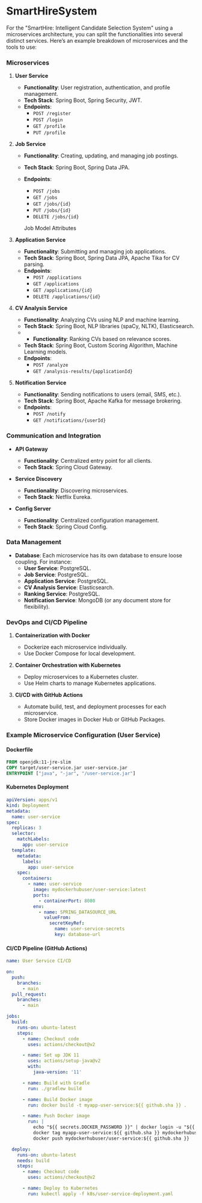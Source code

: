 # SmartHireSystem

For the "SmartHire: Intelligent Candidate Selection System" using a microservices architecture, you can split the functionalities into several distinct services. Here’s an example breakdown of microservices and the tools to use:

### Microservices

1. **User Service**
   - **Functionality**: User registration, authentication, and profile management.
   - **Tech Stack**: Spring Boot, Spring Security, JWT.
   - **Endpoints**:
     - `POST /register`
     - `POST /login`
     - `GET /profile`
     - `PUT /profile`

2. **Job Service**
   - **Functionality**: Creating, updating, and managing job postings.
   - **Tech Stack**: Spring Boot, Spring Data JPA.
   - **Endpoints**:
     - `POST /jobs`
     - `GET /jobs`
     - `GET /jobs/{id}`
     - `PUT /jobs/{id}`
     - `DELETE /jobs/{id}`

     Job Model Attributes


3. **Application Service**
   - **Functionality**: Submitting and managing job applications.
   - **Tech Stack**: Spring Boot, Spring Data JPA, Apache Tika for CV parsing.
   - **Endpoints**:
     - `POST /applications`
     - `GET /applications`
     - `GET /applications/{id}`
     - `DELETE /applications/{id}`

4. **CV Analysis Service**
   - **Functionality**: Analyzing CVs using NLP and machine learning.
   - **Tech Stack**: Spring Boot, NLP libraries (spaCy, NLTK), Elasticsearch.
   - - **Functionality**: Ranking CVs based on relevance scores.
   - **Tech Stack**: Spring Boot, Custom Scoring Algorithm, Machine Learning models.
   - **Endpoints**:
     - `POST /analyze`
     - `GET /analysis-results/{applicationId}`



5. **Notification Service**
   - **Functionality**: Sending notifications to users (email, SMS, etc.).
   - **Tech Stack**: Spring Boot, Apache Kafka for message brokering.
   - **Endpoints**:
     - `POST /notify`
     - `GET /notifications/{userId}`

### Communication and Integration

- **API Gateway**
  - **Functionality**: Centralized entry point for all clients.
  - **Tech Stack**: Spring Cloud Gateway.

- **Service Discovery**
  - **Functionality**: Discovering microservices.
  - **Tech Stack**: Netflix Eureka.

- **Config Server**
  - **Functionality**: Centralized configuration management.
  - **Tech Stack**: Spring Cloud Config.

### Data Management

- **Database**: Each microservice has its own database to ensure loose coupling. For instance:
  - **User Service**: PostgreSQL.
  - **Job Service**: PostgreSQL.
  - **Application Service**: PostgreSQL.
  - **CV Analysis Service**: Elasticsearch.
  - **Ranking Service**: PostgreSQL.
  - **Notification Service**: MongoDB (or any document store for flexibility).

### DevOps and CI/CD Pipeline

1. **Containerization with Docker**
   - Dockerize each microservice individually.
   - Use Docker Compose for local development.

2. **Container Orchestration with Kubernetes**
   - Deploy microservices to a Kubernetes cluster.
   - Use Helm charts to manage Kubernetes applications.

3. **CI/CD with GitHub Actions**
   - Automate build, test, and deployment processes for each microservice.
   - Store Docker images in Docker Hub or GitHub Packages.

### Example Microservice Configuration (User Service)

#### Dockerfile

```dockerfile
FROM openjdk:11-jre-slim
COPY target/user-service.jar user-service.jar
ENTRYPOINT ["java", "-jar", "/user-service.jar"]
```

#### Kubernetes Deployment

```yaml
apiVersion: apps/v1
kind: Deployment
metadata:
  name: user-service
spec:
  replicas: 3
  selector:
    matchLabels:
      app: user-service
  template:
    metadata:
      labels:
        app: user-service
    spec:
      containers:
        - name: user-service
          image: mydockerhubuser/user-service:latest
          ports:
            - containerPort: 8080
          env:
            - name: SPRING_DATASOURCE_URL
              valueFrom:
                secretKeyRef:
                  name: user-service-secrets
                  key: database-url
```

#### CI/CD Pipeline (GitHub Actions)

```yaml
name: User Service CI/CD

on:
  push:
    branches:
      - main
  pull_request:
    branches:
      - main

jobs:
  build:
    runs-on: ubuntu-latest
    steps:
      - name: Checkout code
        uses: actions/checkout@v2

      - name: Set up JDK 11
        uses: actions/setup-java@v2
        with:
          java-version: '11'

      - name: Build with Gradle
        run: ./gradlew build

      - name: Build Docker image
        run: docker build -t myapp-user-service:${{ github.sha }} .

      - name: Push Docker image
        run: |
          echo "${{ secrets.DOCKER_PASSWORD }}" | docker login -u "${{ secrets.DOCKER_USERNAME }}" --password-stdin
          docker tag myapp-user-service:${{ github.sha }} mydockerhubuser/user-service:${{ github.sha }}
          docker push mydockerhubuser/user-service:${{ github.sha }}

  deploy:
    runs-on: ubuntu-latest
    needs: build
    steps:
      - name: Checkout code
        uses: actions/checkout@v2

      - name: Deploy to Kubernetes
        run: kubectl apply -f k8s/user-service-deployment.yaml
